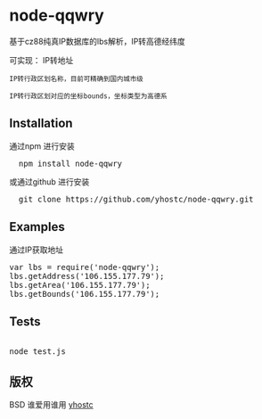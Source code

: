 node-qqwry
==========

基于cz88纯真IP数据库的lbs解析，IP转高德经纬度

可实现：
    IP转地址
    
    IP转行政区划名称，目前可精确到国内城市级
    
    IP转行政区划对应的坐标bounds，坐标类型为高德系


## Installation
通过npm 进行安装
<pre>
  npm install node-qqwry
</pre>
或通过github 进行安装
<pre>
  git clone https://github.com/yhostc/node-qqwry.git
</pre>
## Examples 

通过IP获取地址
<pre>
var lbs = require('node-qqwry');
lbs.getAddress('106.155.177.79');
lbs.getArea('106.155.177.79');
lbs.getBounds('106.155.177.79');
</pre>
## Tests
<pre> 
node test.js
</pre>
## 版权

BSD 谁爱用谁用    [ yhostc ]( http://yhostc.com )
